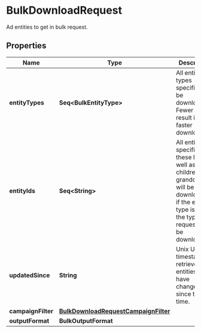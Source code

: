 

# BulkDownloadRequest

Ad entities to get in bulk request.

## Properties

Name | Type | Description | Notes
------------ | ------------- | ------------- | -------------
**entityTypes** | **Seq&lt;BulkEntityType&gt;** | All entity types specified will be downloaded. Fewer types result in faster downloads. |  [optional]
**entityIds** | **Seq&lt;String&gt;** | All entities specified by these IDs as well as their children and grandchildren will be downloaded if the entity type is one of the types requested to be downloaded. |  [optional]
**updatedSince** | **String** | Unix UTC timestamp to retrieve all entities that have changed since this time. |  [optional]
**campaignFilter** | [**BulkDownloadRequestCampaignFilter**](BulkDownloadRequestCampaignFilter.md) |  |  [optional]
**outputFormat** | **BulkOutputFormat** |  |  [optional]



